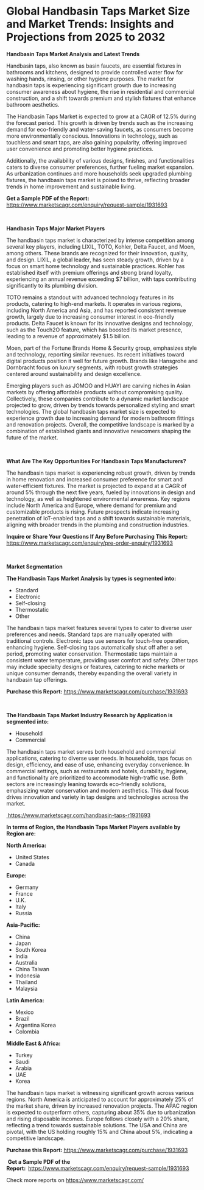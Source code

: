 <p><h1>Global Handbasin Taps Market Size and Market Trends: Insights and Projections from 2025 to 2032</h1></p><p><strong>Handbasin Taps Market Analysis and Latest Trends</strong></p>
<p><p>Handbasin taps, also known as basin faucets, are essential fixtures in bathrooms and kitchens, designed to provide controlled water flow for washing hands, rinsing, or other hygiene purposes. The market for handbasin taps is experiencing significant growth due to increasing consumer awareness about hygiene, the rise in residential and commercial construction, and a shift towards premium and stylish fixtures that enhance bathroom aesthetics.</p><p>The Handbasin Taps Market is expected to grow at a CAGR of 12.5% during the forecast period. This growth is driven by trends such as the increasing demand for eco-friendly and water-saving faucets, as consumers become more environmentally conscious. Innovations in technology, such as touchless and smart taps, are also gaining popularity, offering improved user convenience and promoting better hygiene practices. </p><p>Additionally, the availability of various designs, finishes, and functionalities caters to diverse consumer preferences, further fueling market expansion. As urbanization continues and more households seek upgraded plumbing fixtures, the handbasin taps market is poised to thrive, reflecting broader trends in home improvement and sustainable living.</p></p>
<p><strong>Get a Sample PDF of the Report:&nbsp;</strong> <a href="https://www.marketscagr.com/enquiry/request-sample/1931693?utm_campaign=3188&utm_medium=2&utm_source=Github&utm_content=ia&utm_term=05042025&utm_id=handbasin-taps">https://www.marketscagr.com/enquiry/request-sample/1931693</a></p>
<p>&nbsp;</p>
<p><strong>Handbasin Taps Major Market Players</strong></p>
<p><p>The handbasin taps market is characterized by intense competition among several key players, including LIXIL, TOTO, Kohler, Delta Faucet, and Moen, among others. These brands are recognized for their innovation, quality, and design. LIXIL, a global leader, has seen steady growth, driven by a focus on smart home technology and sustainable practices. Kohler has established itself with premium offerings and strong brand loyalty, experiencing an annual revenue exceeding $7 billion, with taps contributing significantly to its plumbing division.</p><p>TOTO remains a standout with advanced technology features in its products, catering to high-end markets. It operates in various regions, including North America and Asia, and has reported consistent revenue growth, largely due to increasing consumer interest in eco-friendly products. Delta Faucet is known for its innovative designs and technology, such as the Touch2O feature, which has boosted its market presence, leading to a revenue of approximately $1.5 billion.</p><p>Moen, part of the Fortune Brands Home & Security group, emphasizes style and technology, reporting similar revenues. Its recent initiatives toward digital products position it well for future growth. Brands like Hansgrohe and Dornbracht focus on luxury segments, with robust growth strategies centered around sustainability and design excellence.</p><p>Emerging players such as JOMOO and HUAYI are carving niches in Asian markets by offering affordable products without compromising quality. Collectively, these companies contribute to a dynamic market landscape projected to grow, driven by trends towards personalized styling and smart technologies. The global handbasin taps market size is expected to experience growth due to increasing demand for modern bathroom fittings and renovation projects. Overall, the competitive landscape is marked by a combination of established giants and innovative newcomers shaping the future of the market.</p></p>
<p>&nbsp;</p>
<p><strong>What Are The Key Opportunities For Handbasin Taps Manufacturers?</strong></p>
<p><p>The handbasin taps market is experiencing robust growth, driven by trends in home renovation and increased consumer preference for smart and water-efficient fixtures. The market is projected to expand at a CAGR of around 5% through the next five years, fueled by innovations in design and technology, as well as heightened environmental awareness. Key regions include North America and Europe, where demand for premium and customizable products is rising. Future prospects indicate increasing penetration of IoT-enabled taps and a shift towards sustainable materials, aligning with broader trends in the plumbing and construction industries.</p></p>
<p><strong>Inquire or Share Your Questions If Any Before Purchasing This Report:</strong> <a href="https://www.marketscagr.com/enquiry/pre-order-enquiry/1931693?utm_campaign=3188&utm_medium=2&utm_source=Github&utm_content=ia&utm_term=05042025&utm_id=handbasin-taps">https://www.marketscagr.com/enquiry/pre-order-enquiry/1931693</a></p>
<p>&nbsp;</p>
<p><strong>Market Segmentation</strong></p>
<p><strong>The Handbasin Taps Market Analysis by types is segmented into:</strong></p>
<p><ul><li>Standard</li><li>Electronic</li><li>Self-closing</li><li>Thermostatic</li><li>Other</li></ul></p>
<p><p>The handbasin taps market features several types to cater to diverse user preferences and needs. Standard taps are manually operated with traditional controls. Electronic taps use sensors for touch-free operation, enhancing hygiene. Self-closing taps automatically shut off after a set period, promoting water conservation. Thermostatic taps maintain a consistent water temperature, providing user comfort and safety. Other taps may include specialty designs or features, catering to niche markets or unique consumer demands, thereby expanding the overall variety in handbasin tap offerings.</p></p>
<p><strong>Purchase this Report:&nbsp;</strong><a href="https://www.marketscagr.com/purchase/1931693?utm_campaign=3188&utm_medium=2&utm_source=Github&utm_content=ia&utm_term=05042025&utm_id=handbasin-taps">https://www.marketscagr.com/purchase/1931693</a></p>
<p>&nbsp;</p>
<p><strong>The Handbasin Taps Market Industry Research by Application is segmented into:</strong></p>
<p><ul><li>Household</li><li>Commercial</li></ul></p>
<p><p>The handbasin taps market serves both household and commercial applications, catering to diverse user needs. In households, taps focus on design, efficiency, and ease of use, enhancing everyday convenience. In commercial settings, such as restaurants and hotels, durability, hygiene, and functionality are prioritized to accommodate high-traffic use. Both sectors are increasingly leaning towards eco-friendly solutions, emphasizing water conservation and modern aesthetics. This dual focus drives innovation and variety in tap designs and technologies across the market.</p></p>
<p><a href="https://www.marketscagr.com/handbasin-taps-r1931693?utm_campaign=3188&utm_medium=2&utm_source=Github&utm_content=ia&utm_term=05042025&utm_id=handbasin-taps">&nbsp;https://www.marketscagr.com/handbasin-taps-r1931693</a></p>
<p><strong>In terms of Region, the Handbasin Taps Market Players available by Region are:</strong></p>
<p>
    <p> <strong> North America: </strong>
        <ul>
            <li>United States</li>
            <li>Canada</li>
        </ul>
        </p> 
    <p> <strong> Europe: </strong>
        <ul>
            <li>Germany</li>
            <li>France</li>
            <li>U.K.</li>
            <li>Italy</li>
            <li>Russia</li>
        </ul>
        </p> 
    <p> <strong> Asia-Pacific: </strong>
        <ul>
            <li>China</li>
            <li>Japan</li>
            <li>South Korea</li>
            <li>India</li>
            <li>Australia</li>
            <li>China Taiwan</li>
            <li>Indonesia</li>
            <li>Thailand</li>
            <li>Malaysia</li>
        </ul>
        </p> 
    <p> <strong> Latin America: </strong>
        <ul>
            <li>Mexico</li>
            <li>Brazil</li>
            <li>Argentina Korea</li>
            <li>Colombia</li>
        </ul>
        </p> 
    <p> <strong> Middle East & Africa: </strong>
        <ul>
            <li>Turkey</li>
            <li>Saudi</li>
            <li>Arabia</li>
            <li>UAE</li>
            <li>Korea</li>
        </ul>
    </p>
    </p>
<p><p>The handbasin taps market is witnessing significant growth across various regions. North America is anticipated to account for approximately 25% of the market share, driven by increased renovation projects. The APAC region is expected to outperform others, capturing about 35% due to urbanization and rising disposable incomes. Europe follows closely with a 20% share, reflecting a trend towards sustainable solutions. The USA and China are pivotal, with the US holding roughly 15% and China about 5%, indicating a competitive landscape.</p></p>
<p><strong>Purchase this Report: </strong><a href="https://www.marketscagr.com/purchase/1931693?utm_campaign=3188&utm_medium=2&utm_source=Github&utm_content=ia&utm_term=05042025&utm_id=handbasin-taps">https://www.marketscagr.com/purchase/1931693</a></p>
<p>&nbsp;<strong>Get a Sample PDF of the Report:&nbsp;&nbsp;</strong><a href="https://www.marketscagr.com/enquiry/request-sample/1931693?utm_campaign=3188&utm_medium=2&utm_source=Github&utm_content=ia&utm_term=05042025&utm_id=handbasin-taps">https://www.marketscagr.com/enquiry/request-sample/1931693</a></p>
<p><strong></strong></p>
<p>Check more reports on <a href="https://www.marketscagr.com/?utm_campaign=3188&utm_medium=2&utm_source=Github&utm_content=ia&utm_term=05042025&utm_id=handbasin-taps">https://www.marketscagr.com/</a></p>